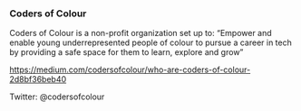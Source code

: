
### Coders of Colour

Coders of Colour is a non-profit organization set up to: “Empower and enable young underrepresented people of colour to pursue a career in tech by providing a safe space for them to learn, explore and grow”

https://medium.com/codersofcolour/who-are-coders-of-colour-2d8bf36beb40

Twitter: @codersofcolour

